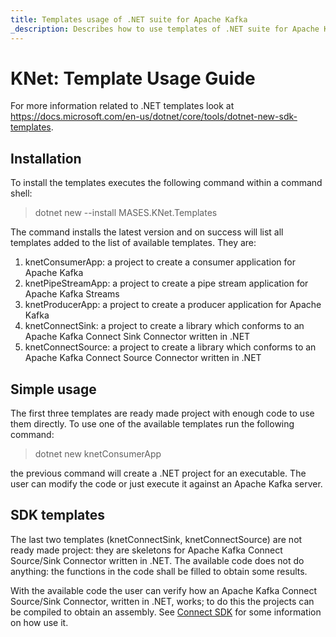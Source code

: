 ```yaml
---
title: Templates usage of .NET suite for Apache Kafka
_description: Describes how to use templates of .NET suite for Apache Kafka
---
```


# KNet: Template Usage Guide

For more information related to .NET templates look at https://docs.microsoft.com/en-us/dotnet/core/tools/dotnet-new-sdk-templates.

## Installation

To install the templates executes the following command within a command shell:

>
> dotnet new --install MASES.KNet.Templates
>

The command installs the latest version and on success will list all templates added to the list of available templates.
They are:
1. knetConsumerApp: a project to create a consumer application for Apache Kafka
2. knetPipeStreamApp: a project to create a pipe stream application for Apache Kafka Streams
3. knetProducerApp: a project to create a producer application for Apache Kafka
4. knetConnectSink: a project to create a library which conforms to an Apache Kafka Connect Sink Connector written in .NET
5. knetConnectSource: a project to create a library which conforms to an Apache Kafka Connect Source Connector written in .NET

## Simple usage

The first three templates are ready made project with enough code to use them directly.
To use one of the available templates run the following command:

>
> dotnet new knetConsumerApp
>

the previous command will create a .NET project for an executable. The user can modify the code or just execute it against an Apache Kafka server.

## SDK templates

The last two templates (knetConnectSink, knetConnectSource) are not ready made project: they are skeletons for Apache Kafka Connect Source/Sink Connector written in .NET.
The available code does not do anything: the functions in the code shall be filled to obtain some results.

With the available code the user can verify how an Apache Kafka Connect Source/Sink Connector, written in .NET, works; to do this the projects can be compiled to obtain an assembly.
See [Connect SDK](connectSDK.md) for some information on how use it.
